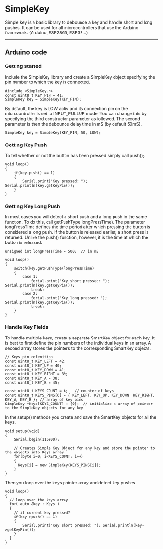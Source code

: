 # SimpleKey
Simple key is a basic library to debounce a key and handle short and long pushes. It can be used for all microcontrollers that use the Arduino framework. (Arduino, ESP2866, ESP32...)

-----
## Arduino code
### Getting started
Include the SimpleKey library and create a SimpleKey object specifying the pin number to which the key is connected.
```
#include <SimpleKey.h>
const uint8_t KEY_PIN = 41;
SimpleKey key = SimpleKey(KEY_PIN);
```
By default, the key is LOW activ and its connection pin on the microcontroller is set to INPUT_PULLUP mode. You can change this by specifying the third constructor parameter as followed.
The second parameter is then the debounce delay time in mS (by default 50mS).
```
SimpleKey key = SimpleKey(KEY_PIN, 50, LOW);
```
### Getting Key Push
To tell whether or not the button has been pressed simply call push();.
```
void loop()
{
    if(key.push() == 1)
    {
        Serial.print("Key pressed: "); Serial.println(key.getKeyPin());
    }
}
```
### Getting Key Long Push
In most cases you will detect a short push and a long push in the same function. To do this, call getPushType(longPressTime). The parameter longPressTime defines the time period
after which pressing the button is considered a long push. If the button is released earlier, a short press is returned. Unlike the push() function, however, it is the time at which the button is released.
```
unsigned int longPressTime = 500;  // in mS

void loop()
{
    switch(key.getPushType(longPressTime)
    {
        case 1:
            Serial.print("Key short pressed: "); Serial.println(key.getKeyPin());
            break;
        case 2:
            Serial.print("Key long pressed: "); Serial.println(key.getKeyPin());
            break;
    }
}
```
### Handle Key Fields
To handle multiple keys, create a separate SmartKey object for each key. It is best to first define the pin numbers of the individual keys in an array. A second array stores the pointers to the corresponding SmartKey objects.
```
// Keys pin defenition
const uint8_t KEY_LEFT = 42;
const uint8_t KEY_UP = 40;
const uint8_t KEY_DOWN = 41;
const uint8_t KEY_RIGHT = 39;
const uint8_t KEY_A = 38;
const uint8_t KEY_B = 45;

const uint8_t KEYS_COUNT = 6;   // counter of keys
const uint8_t KEYS_PINS[6] = { KEY_LEFT, KEY_UP, KEY_DOWN, KEY_RIGHT, KEY_A, KEY_B }; // array of key pins
SimpleKey *Keys[KEYS_COUNT] = {0};  // initialize a array of pointer to the SimpleKey objects for any key
```
In the setup() methode you create and save the SmartKey objects for all the keys.
```
void setup(void) 
{
    Serial.begin(115200);

    // Creates Simple Key Object for any key and store the pointer to the objects into Keys array
    for(byte i=0; i<KEYS_COUNT; i++)
    {
      Keys[i] = new SimpleKey(KEYS_PINS[i]);
    }
}
```
Then you loop over the keys pointer array and detect key pushes.
```
void loop() 
{
  // loop over the keys array
  for( auto &key : Keys )
  {
    // if current key pressed?
    if(key->push() == 1)
    {
        Serial.print("Key short pressed: "); Serial.println(key->getKeyPin());
    }
  }
}
```
